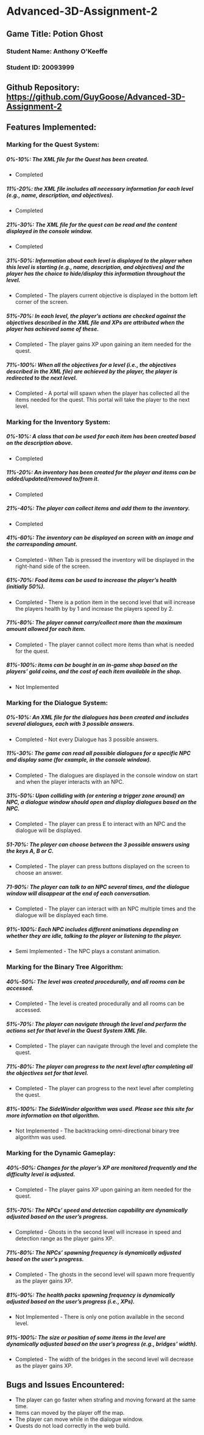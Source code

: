 # Advanced-3D-Assignment-2

## Game Title: Potion Ghost

### Student Name: Anthony O'Keeffe
### Student ID: 20093999

## Github Repository: https://github.com/GuyGoose/Advanced-3D-Assignment-2

## Features Implemented:
 
### Marking for the Quest System:
##### 0%-10%: The XML file for the Quest has been created.
- Completed
##### 11%-20%: the XML file includes all necessary information for each level (e.g., name, description, and objectives).
- Completed
##### 21%-30%: The XML file for the quest can be read and the content displayed in the console window.
- Completed
##### 31%-50%: Information about each level is displayed to the player when this level is starting (e.g., name, description, and objectives) and the player has the choice to hide/display this information throughout the level.
- Completed - The players current objective is displayed in the bottom left corner of the screen.
##### 51%-70%: In each level, the player’s actions are checked against the objectives described in the XML file and XPs are attributed when the player has achieved some of these.
- Completed - The player gains XP upon gaining an item needed for the quest.
##### 71%-100%: When all the objectives for a level (i.e., the objectives described in the XML file) are achieved by the player, the player is redirected to the next level.
- Completed - A portal will spawn when the player has collected all the items needed for the quest. This portal will take the player to the next level.


### Marking for the Inventory System:
##### 0%-10%: A class that can be used for each item has been created based on the description above.
- Completed
##### 11%-20%: An inventory has been created for the player and items can be added/updated/removed to/from it.
- Completed
##### 21%-40%: The player can collect items and add them to the inventory.
- Completed
##### 41%-60%: The inventory can be displayed on screen with an image and the corresponding amount.
- Completed - When Tab is pressed the inventory will be displayed in the right-hand side of the screen.
##### 61%-70%: Food items can be used to increase the player’s health (initially 50%).
- Completed - There is a potion item in the second level that will increase the players health by by 1 and increase the players speed by 2.
##### 71%-80%: The player cannot carry/collect more than the maximum amount allowed for each item.
- Completed - The player cannot collect more items than what is needed for the quest.
##### 81%-100%: items can be bought in an in-game shop based on the players’ gold coins, and the cost of each item available in the shop.
- Not Implemented


### Marking for the Dialogue System:
##### 0%-10%: An XML file for the dialogues has been created and includes several dialogues, each with 3 possible answers.
- Completed - Not every Dialogue has 3 possible answers.
##### 11%-30%: The game can read all possible dialogues for a specific NPC and display same (for example, in the console window).
- Completed - The dialogues are displayed in the console window on start and when the player interacts with an NPC.
##### 31%-50%: Upon colliding with (or entering a trigger zone around) an NPC, a dialogue window should open and display dialogues based on the NPC.
- Completed - The player can press E to interact with an NPC and the dialogue will be displayed.
##### 51-70%: The player can choose between the 3 possible answers using the keys A, B or C.
- Completed - The player can press buttons displayed on the screen to choose an answer.
##### 71-90%: The player can talk to an NPC several times, and the dialogue window will disappear at the end of each conversation.
- Completed - The player can interact with an NPC multiple times and the dialogue will be displayed each time.
##### 91%-100%: Each NPC includes different animations depending on whether they are idle, talking to the player or listening to the player.
- Semi Implemented - The NPC plays a constant animation.


### Marking for the Binary Tree Algorithm:
##### 40%-50%: The level was created procedurally, and all rooms can be accessed.
- Completed - The level is created procedurally and all rooms can be accessed.
##### 51%-70%: The player can navigate through the level and perform the actions set for that level in the Quest System XML file.
- Completed - The player can navigate through the level and complete the quest.
##### 71%-80%: The player can progress to the next level after completing all the objectives set for that level.
- Completed - The player can progress to the next level after completing the quest.
##### 81%-100%: The SideWinder algorithm was used. Please see this site for more information on that algorithm.
- Not Implemented - The backtracking omni-directional binary tree algorithm was used.


### Marking for the Dynamic Gameplay:
##### 40%-50%: Changes for the player’s XP are monitored frequently and the difficulty level is adjusted.
- Completed - The player gains XP upon gaining an item needed for the quest.
##### 51%-70%: The NPCs’ speed and detection capability are dynamically adjusted based on the user’s progress.
- Completed - Ghosts in the second level will increase in speed and detection range as the player gains XP.
##### 71%-80%: The NPCs’ spawning frequency is dynamically adjusted based on the user’s progress.
- Completed - The ghosts in the second level will spawn more frequently as the player gains XP.
##### 81%-90%: The health packs spawning frequency is dynamically adjusted based on the user’s progress (i.e., XPs).
- Not Implemented - There is only one potion available in the second level.
##### 91%-100%: The size or position of some items in the level are dynamically adjusted based on the user’s progress (e.g., bridges’ width).
- Completed - The width of the bridges in the second level will decrease as the player gains XP.

## Bugs and Issues Encountered:
- The player can go faster when strafing and moving forward at the same time.
- Items can moved by the player off the map.
- The player can move while in the dialogue window.
- Quests do not load correctly in the web build.